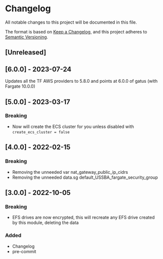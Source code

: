 # Changelog
All notable changes to this project will be documented in this file.

The format is based on [Keep a Changelog](https://keepachangelog.com/en/1.0.0/),
and this project adheres to [Semantic Versioning](https://semver.org/spec/v2.0.0.html).

## [Unreleased]

## [6.0.0] - 2023-07-24
Updates all the TF AWS providers to 5.8.0 and points at 6.0.0 of gatus (with Fargate 10.0.0)

## [5.0.0] - 2023-03-17
### Breaking
- Now will create the ECS cluster for you unless disabled with `create_ecs_cluster = false`

## [4.0.0] - 2022-02-15
### Breaking
- Removing the unneeded var nat_gateway_public_ip_cidrs
- Removing the unneeded data.sg default_USSBA_fargate_security_group

## [3.0.0] - 2022-10-05
### Breaking
- EFS drives are now encrypted, this will recreate any EFS drive created by this module, deleting the data

### Added
- Changelog
- pre-commit
